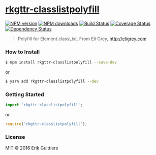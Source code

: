 # [rkgttr-classlistpolyfill](https://github.com/rkgttr/rkgttr-classlistpolyfill)

[![NPM version](http://img.shields.io/npm/v/rkgttr-poyfills.svg?style=flat-square)](https://www.npmjs.com/package/rkgttr-classlistpolyfill)
[![NPM downloads](http://img.shields.io/npm/dm/rkgttr-classlistpolyfill.svg?style=flat-square)](https://www.npmjs.com/package/rkgttr-classlistpolyfill)
[![Build Status](http://img.shields.io/travis/rkgttr/rkgttr-classlistpolyfill/master.svg?style=flat-square)](https://travis-ci.org/rkgttr/rkgttr-classlistpolyfill)
[![Coverage Status](https://img.shields.io/coveralls/rkgttr/rkgttr-classlistpolyfill.svg?style=flat-square)](https://coveralls.io/rkgttr/rkgttr-classlistpolyfill)
[![Dependency Status](http://img.shields.io/david/rkgttr/rkgttr-classlistpolyfill.svg?style=flat-square)](https://david-dm.org/rkgttr/rkgttr-classlistpolyfill)

> Polyfill for Element.classList. From Eli Grey, http://eligrey.com

### How to Install

```sh
$ npm install rkgttr-classlistpolyfill --save-dev
```
or

```sh
$ yarn add rkgttr-classlistpolyfill --dev
```

### Getting Started

```js
import 'rkgttr-classlistpolyfill';
```

or

```js
require('rkgttr-classlistpolyfill');
```


### License

MIT © 2016 Erik Guittiere
